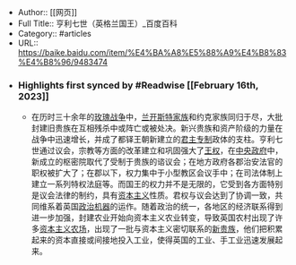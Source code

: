 - Author:: [[网页]]
- Full Title:: 亨利七世（英格兰国王）_百度百科
- Category:: #articles
- URL:: https://baike.baidu.com/item/%E4%BA%A8%E5%88%A9%E4%B8%83%E4%B8%96/9483474
- ### Highlights first synced by #Readwise [[February 16th, 2023]]
    - 在历时三十余年的[玫瑰战争](/item/%E7%8E%AB%E7%91%B0%E6%88%98%E4%BA%89/4955?fromModule=lemma_inlink)中，[兰开斯特家族](/item/%E5%85%B0%E5%BC%80%E6%96%AF%E7%89%B9%E5%AE%B6%E6%97%8F?fromModule=lemma_inlink)和约克家族同归于尽，大批封建旧贵族在互相残杀中或阵亡或被处决。新兴贵族和资产阶级的力量在战争中迅速增长，并成了都铎王朝新建立的[君主专制](/item/%E5%90%9B%E4%B8%BB%E4%B8%93%E5%88%B6?fromModule=lemma_inlink)政体的支柱。亨利七世通过议会，宗教等方面的改革建立和巩固强大了[王权](/item/%E7%8E%8B%E6%9D%83/6341877?fromModule=lemma_inlink)，在[中央政府](/item/%E4%B8%AD%E5%A4%AE%E6%94%BF%E5%BA%9C?fromModule=lemma_inlink)中，新成立的枢密院取代了受制于贵族的谘议会；在地方政府各郡治安法官的职权被扩大了；在郡以下，权力集中于小型教区会议手中；在司法体制上建立一系列特权法庭等。而国王的权力并不是无限的，它受到各方面特别是议会法律的制约，具有[资本主义](/item/%E8%B5%84%E6%9C%AC%E4%B8%BB%E4%B9%89?fromModule=lemma_inlink)性质。君权与议会达到了协调一致，共同维系着英国[政治机器](/item/%E6%94%BF%E6%B2%BB%E6%9C%BA%E5%99%A8?fromModule=lemma_inlink)的运作。随着政治的统一，各地区的经济联系得到进一步加强，封建农业开始向资本主义农业转变，导致英国农村出现了许多[资本主义农场](/item/%E8%B5%84%E6%9C%AC%E4%B8%BB%E4%B9%89%E5%86%9C%E5%9C%BA?fromModule=lemma_inlink)，出现了一批与资本主义密切联系的[新贵族](/item/%E6%96%B0%E8%B4%B5%E6%97%8F?fromModule=lemma_inlink)，他们把积累起来的资本直接或间接地投入工业，使得英国的工业、手工业迅速发展起来。
